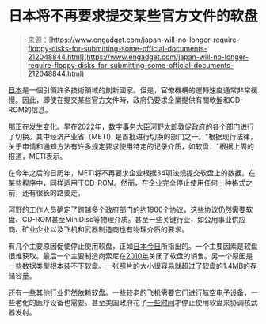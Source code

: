 <!--yml

分类：未分类

日期：2024年05月27日 15:23:41

-->

# 日本将不再要求提交某些官方文件的软盘

> 来源：[https://www.engadget.com/japan-will-no-longer-require-floppy-disks-for-submitting-some-official-documents-212048844.html](https://www.engadget.com/japan-will-no-longer-require-floppy-disks-for-submitting-some-official-documents-212048844.html)

[日本](https://www.engadget.com/tag/japan/)是一個引領許多技術領域的創新國家。但是，官僚機構的運轉速度通常非常緩慢。因此，即使在提交某些官方文件時，政府仍要求企業提供有關軟盤和CD-ROM的信息。

那正在发生变化。早在2022年，数字事务大臣河野太郎敦促政府的各个部门进行了切换。其中经济产业省（METI）是首批进行切换的部门之一。"根据现行法律，关于申请和通知方法有许多规定要求使用特定的记录介质，如软盘，"根据上周的报道，METI表示。 

在今年之后的日历年，METI将不再要求企业根据34项法规提交软盘上的数据。在某些程序中，同样适用于CD-ROM。然而，在企业完全停止使用任何一种格式之前，还有很长的路要走。

河野的工作人员确定了跨越多个政府部门的约1900个协议，这些协议仍然需要软盘、CD-ROM甚至MiniDisc等物理介质。甚至一些关键行业，如公用事业供应商、矿业企业以及飞机和武器制造商也有物理介质的要求。

有几个主要原因促使停止使用软盘，正如[日本今日](https://japantoday.com/category/national/japanese-government%E2%80%99s-ministry-of-economy-trade-and-industry-finally-stops-using-floppy-disks)所指出的。一个主要因素是软盘很难获取。最后一个主要制造商索尼在[2010年](https://www.engadget.com/2010-04-26-sony-shutting-down-japanese-floppy-disk-sales-by-march-2011-kil.html)关闭了软盘的销售。另一个原因是一些数据类型根本装不下软盘。一张照片的大小很容易就超过了软盘的1.4MB的存储容量。

还有一些其他行业仍然依赖软盘。一些较老的飞机需要它们进行航空电子设备，一些老化的医疗设备也需要。甚至美国政府花了[一些时间](https://www.engadget.com/2019-10-18-us-military-nuclear-missiles-floppy-disks.html)才停止使用软盘来协调核武器发射。
